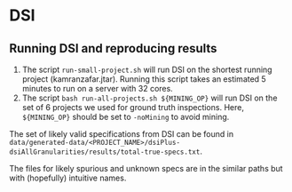 # DSI

## Running DSI and reproducing results

1. The script `run-small-project.sh` will run DSI on the shortest running project (kamranzafar.jtar). Running this script takes an estimated 5 minutes to run on a server with 32 cores.
2. The script `bash run-all-projects.sh ${MINING_OP}` will run DSI on the set of 6 projects we used for ground truth inspections. Here, `${MINING_OP}` should be set to `-noMining` to avoid mining.

The set of likely valid specifications from DSI can be found in `data/generated-data/<PROJECT_NAME>/dsiPlus-dsiAllGranularities/results/total-true-specs.txt`.

The files for likely spurious and unknown specs are in the similar paths but with (hopefully) intuitive names.
